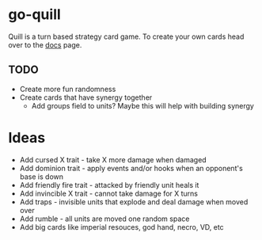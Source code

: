 # go-quill

Quill is a turn based strategy card game. To create your own cards head over to the [docs](./docs/) page.

## TODO
- Create more fun randomness
- Create cards that have synergy together
  - Add groups field to units? Maybe this will help with building synergy 

# Ideas
- Add cursed X trait - take X more damage when damaged
- Add dominion trait - apply events and/or hooks when an opponent's base is down
- Add friendly fire trait - attacked by friendly unit heals it
- Add invincible X trait - cannot take damage for X turns
- Add traps - invisible units that explode and deal damage when moved over
- Add rumble - all units are moved one random space
- Add big cards like imperial resouces, god hand, necro, VD, etc
